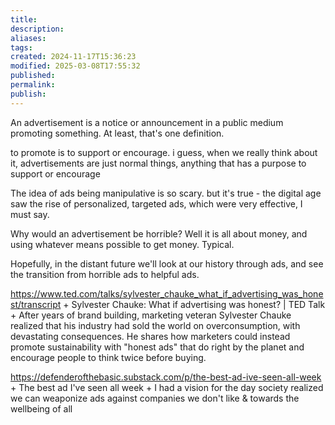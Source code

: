 ```yaml
---
title: 
description: 
aliases: 
tags: 
created: 2024-11-17T15:36:23
modified: 2025-03-08T17:55:32
published: 
permalink: 
publish: 
---
```




An advertisement is a notice or announcement in a public medium promoting something. At least, that's one definition.



to promote is to support or encourage. i guess, when we really think about it, advertisements are just normal things, anything that has a purpose to support or encourage


The idea of ads being manipulative is so scary. but it's true - the digital age saw the rise of personalized, targeted ads, which were very effective, I must say.

Why would an advertisement be horrible? Well it is all about money, and using whatever means possible to get money. Typical.


Hopefully, in the distant future we'll look at our history through ads, and see the transition from horrible ads to helpful ads.


https://www.ted.com/talks/sylvester_chauke_what_if_advertising_was_honest/transcript + Sylvester Chauke: What if advertising was honest? | TED Talk + After years of brand building, marketing veteran Sylvester Chauke realized that his industry had sold the world on overconsumption, with devastating consequences. He shares how marketers could instead promote sustainability with "honest ads" that do right by the planet and encourage people to think twice before buying.


https://defenderofthebasic.substack.com/p/the-best-ad-ive-seen-all-week + The best ad I've seen all week + I had a vision for the day society realized we can weaponize ads against companies we don't like & towards the wellbeing of all
